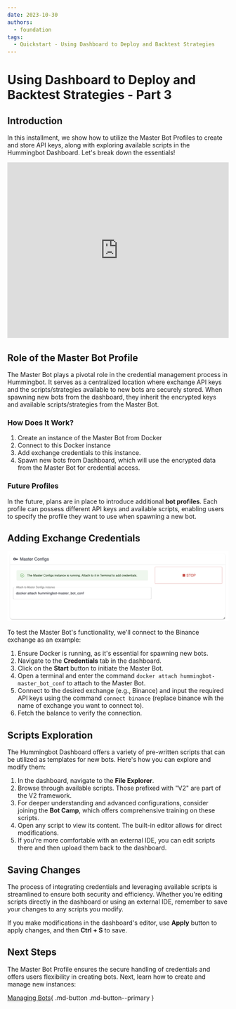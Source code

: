 ```yaml
---
date: 2023-10-30
authors:
  - foundation
tags:
  - Quickstart - Using Dashboard to Deploy and Backtest Strategies
---
```


# Using Dashboard to Deploy and Backtest Strategies - Part 3

## Introduction

In this installment, we show how to utilize the Master Bot Profiles to create and store API keys, along with exploring available scripts in the Hummingbot Dashboard. Let's break down the essentials!

<iframe style="width:100%; min-height:400px;" src="https://www.youtube.com/embed/MPQTnlDXPno?si=7Ouo4OtS2Qh5VN_b" frameborder="0" allow="accelerometer; autoplay; encrypted-media; gyroscope; picture-in-picture" allowfullscreen></iframe>

## Role of the Master Bot Profile

The Master Bot plays a pivotal role in the credential management process in Hummingbot. It serves as a centralized location where exchange API keys and the scripts/strategies available to new bots are securely stored. When spawning new bots from the dashboard, they inherit the encrypted keys and available scripts/strategies from the Master Bot.

### How Does It Work?

1. Create an instance of the Master Bot from Docker
2. Connect to this Docker instance
3. Add exchange credentials to this instance.
4. Spawn new bots from Dashboard, which will use the encrypted data from the Master Bot for credential access.

### Future Profiles 

In the future, plans are in place to introduce additional **bot profiles**. Each profile can possess different API keys and available scripts, enabling users to specify the profile they want to use when spawning a new bot.

## Adding Exchange Credentials

![](master-bot.png)

To test the Master Bot's functionality, we'll connect to the Binance exchange as an example:

1. Ensure Docker is running, as it's essential for spawning new bots.
2. Navigate to the **Credentials** tab in the dashboard.
3. Click on the **Start** button to initiate the Master Bot.
4. Open a terminal and enter the command `docker attach hummingbot-master_bot_conf` to attach to the Master Bot.
5. Connect to the desired exchange (e.g., Binance) and input the required API keys using the command `connect binance` (replace binance wih the name of exchange you want to connect to).
6. Fetch the balance to verify the connection.

## Scripts Exploration

The Hummingbot Dashboard offers a variety of pre-written scripts that can be utilized as templates for new bots. Here's how you can explore and modify them:

1. In the dashboard, navigate to the **File Explorer**.
2. Browse through available scripts. Those prefixed with "V2" are part of the V2 framework.
3. For deeper understanding and advanced configurations, consider joining the **Bot Camp**, which offers comprehensive training on these scripts.
4. Open any script to view its content. The built-in editor allows for direct modifications.
5. If you're more comfortable with an external IDE, you can edit scripts there and then upload them back to the dashboard.

## Saving Changes

The process of integrating credentials and leveraging available scripts is streamlined to ensure both security and efficiency. Whether you're editing scripts directly in the dashboard or using an external IDE, remember to save your changes to any scripts you modify.

If you make modifications in the dashboard's editor, use **Apply** button to apply changes, and then **Ctrl + S** to save.

## Next Steps

The Master Bot Profile ensures the secure handling of credentials and offers users flexibility in creating bots. Next, learn how to create and manage new instances:

[Managing Bots](4-managing-bots.md){ .md-button .md-button--primary }



